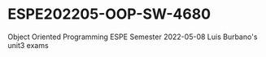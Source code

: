 # ESPE202205-OOP-SW-4680
Object Oriented Programming ESPE Semester 2022-05-08
Luis Burbano's unit3 exams

